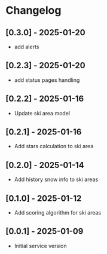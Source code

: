 # Changelog

## [0.3.0] - 2025-01-20
- add alerts

## [0.2.3] - 2025-01-20
- add status pages handling

## [0.2.2] - 2025-01-16
- Update ski area model

## [0.2.1] - 2025-01-16
- Add stars calculation to ski area

## [0.2.0] - 2025-01-14
- Add history snow info to ski areas

## [0.1.0] - 2025-01-12
- Add scoring algorithm for ski areas

## [0.0.1] - 2025-01-09
- Initial service version